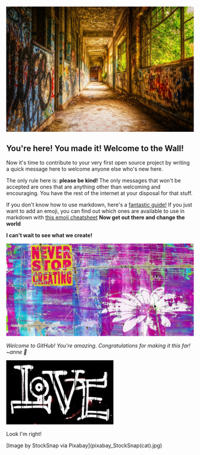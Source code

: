 ![Photo by Tama66 via Pixabay](pixabay_Tama66.jpg)

## You're here! You made it! Welcome to the Wall!

Now it's time to contribute to your very first open source project by writing a quick message here to welcome anyone else who's new here. 

The only rule here is: **please be kind!** The only messages that won't be accepted are ones that are anything other than welcoming and encouraging. You have the rest of the internet at your disposal for that stuff.

If you don't know how to use markdown, here's a [fantastic guide!](http://agea.github.io/tutorial.md/) If you just want to add an emoji, you can find out which ones are available to use in markdown with [this emoji cheatsheet](https://www.webfx.com/tools/emoji-cheat-sheet/)
**Now get out there and change the world**


**I can't wait to see what we create!**

![Image by ShonEjai via Pixabay](pixabay_ShonEjai.jpg)

*Welcome to GitHub! You're amazing. Congratulations for making it this far! ~anne :sparkling_heart:*

![Image by pixel2013 via Pixabay](pixabay_pixel2013.jpg)


<p class="text-right">Look I'm right!</p>[Image by StockSnap via Pixabay](pixabay_StockSnap(cat).jpg)

